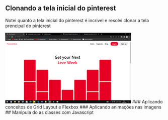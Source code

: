 ## Clonando a  tela inicial do pinterest

<p>Notei quanto a tela inicial do pinterest é incrivel e resolvi clonar a tela prencipal do pinterest</p>
<img src="/imagens/tela.png" width="400px">
### Aplicando conceitos de Grid Layout e Flexbox
### Aplicando animações nas imagens
## Manipula do as classes com Javascript
